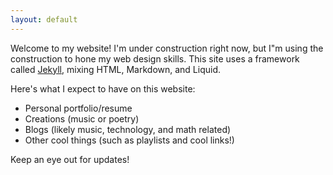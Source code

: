 ```yaml
---
layout: default
---
```


Welcome to my website!  I'm under construction right now, but I"m using the 
construction to hone my web design skills.  This site uses a framework 
called <a href="https://jekyllrb.com">Jekyll</a>, mixing HTML, Markdown, and
Liquid.

Here's what I expect to have on this website:

- Personal portfolio/resume
- Creations (music or poetry)
- Blogs (likely music, technology, and math related)
- Other cool things (such as playlists and cool links!)  


Keep an eye out for updates!

        

